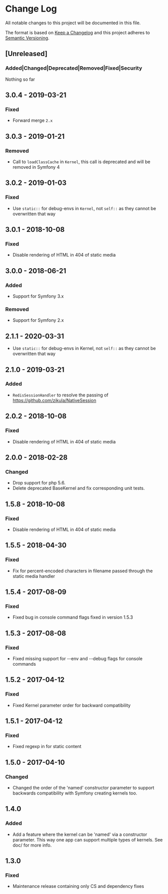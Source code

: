 # Change Log
All notable changes to this project will be documented in this file.

The format is based on [Keep a Changelog](http://keepachangelog.com/)
and this project adheres to [Semantic Versioning](http://semver.org/).

## [Unreleased]
### Added|Changed|Deprecated|Removed|Fixed|Security
Nothing so far

## 3.0.4 - 2019-03-21
### Fixed
- Forward merge `2.x`

## 3.0.3 - 2019-01-21
### Removed
- Call to `loadClassCache` in `Kernel`, this call is deprecated and will be removed in Symfony 4

## 3.0.2 - 2019-01-03
### Fixed
- Use `static::` for debug-envs in `Kernel`, not `self::` as they cannot be overwritten that way

## 3.0.1 - 2018-10-08
### Fixed
- Disable rendering of HTML in 404 of static media

## 3.0.0 - 2018-06-21
### Added
- Support for Symfony 3.x
### Removed
- Support for Symfony 2.x

## 2.1.1 - 2020-03-31
- Use `static::` for debug-envs in Kernel, not `self::` as they cannot be overwritten that way

## 2.1.0 - 2019-03-21
### Added
- `RedisSessionHandler` to resolve the passing of https://github.com/zikula/NativeSession

## 2.0.2 - 2018-10-08
### Fixed
- Disable rendering of HTML in 404 of static media

## 2.0.0 - 2018-02-28
### Changed
- Drop support for php 5.6.
- Delete deprecated BaseKernel and fix corresponding unit tests.

## 1.5.8 - 2018-10-08
### Fixed
- Disable rendering of HTML in 404 of static media

## 1.5.5 - 2018-04-30
### Fixed
- Fix for percent-encoded characters in filename passed through the static media handler

## 1.5.4 - 2017-08-09
### Fixed
- Fixed bug in console command flags fixed in version 1.5.3

## 1.5.3 - 2017-08-08
### Fixed
- Fixed missing support for --env and --debug flags for console commands

## 1.5.2 - 2017-04-12
### Fixed
- Fixed Kernel parameter order for backward compatibility

## 1.5.1 - 2017-04-12
### Fixed
- Fixed regexp in for static content

## 1.5.0 - 2017-04-10
### Changed
- Changed the order of the 'named' constructor parameter to support backwards compatibility with Symfony creating kernels too.

## 1.4.0
### Added
- Add a feature where the kernel can be 'named' via a constructor parameter. 
  This way one app can support multiple types of kernels. See doc/ for more info.

## 1.3.0
### Fixed
- Maintenance release containing only CS and dependency fixes
